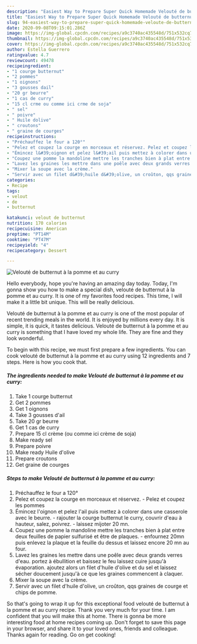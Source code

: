```yaml
---
description: "Easiest Way to Prepare Super Quick Homemade Velouté de butternut à la pomme et au curry"
title: "Easiest Way to Prepare Super Quick Homemade Velouté de butternut à la pomme et au curry"
slug: 94-easiest-way-to-prepare-super-quick-homemade-veloute-de-butternut-a-la-pomme-et-au-curry
date: 2020-09-08T09:15:01.286Z
image: https://img-global.cpcdn.com/recipes/a9c3740ac435548d/751x532cq70/veloute-de-butternut-a-la-pomme-et-au-curry-photo-principale-de-la-recette.jpg
thumbnail: https://img-global.cpcdn.com/recipes/a9c3740ac435548d/751x532cq70/veloute-de-butternut-a-la-pomme-et-au-curry-photo-principale-de-la-recette.jpg
cover: https://img-global.cpcdn.com/recipes/a9c3740ac435548d/751x532cq70/veloute-de-butternut-a-la-pomme-et-au-curry-photo-principale-de-la-recette.jpg
author: Estella Guerrero
ratingvalue: 4.7
reviewcount: 49478
recipeingredient:
- "1 courge butternut"
- "2 pommes"
- "1 oignons"
- "3 gousses dail"
- "20 gr beurre"
- "1 cas de curry"
- "15 cl crme ou comme ici crme de soja"
- " sel"
- " poivre"
- " Huile dolive"
- " croutons"
- " graine de courges"
recipeinstructions:
- "Préchauffez le four a 120°"
- "Pelez et coupez la courge en morceaux et réservez. Pelez et coupez les pommes"
- "Émincez l&#39;oignon et pelez l&#39;ail puis mettez à colorer dans une casserole avec le beurre. rajouter la courge butternut le curry, couvrir d&#39;eau à hauteur, salez, poivrez. laissez mijoter 20 mn."
- "Coupez une pomme la mandoline mettre les tranches bien à plat entre deux feuilles de papier sulfurisé et être de plaques. enfournez 20mn puis enlevez la plaque et la feuille du dessus et laissez encore 20 mn au four."
- "Lavez les graines les mettre dans une poêle avec deux grands verres d&#39;eau. portez à ébullition et baissez le feu laissez cuire jusqu&#39;à évaporation. ajoutez alors un filet d&#39;huile d&#39;olive et du sel et laissez sécher doucement jusqu&#39;à ce que les graines commencent à claquer."
- "Mixer la soupe avec la crème."
- "Servir avec un filet d&#39;huile d&#39;olive, un croûton, qqs graines de courge et chips de pomme."
categories:
- Recipe
tags:
- velout
- de
- butternut

katakunci: velout de butternut 
nutrition: 170 calories
recipecuisine: American
preptime: "PT14M"
cooktime: "PT47M"
recipeyield: "4"
recipecategory: Dessert

---
```



![Velouté de butternut à la pomme et au curry](https://img-global.cpcdn.com/recipes/a9c3740ac435548d/751x532cq70/veloute-de-butternut-a-la-pomme-et-au-curry-photo-principale-de-la-recette.jpg)

Hello everybody, hope you're having an amazing day today. Today, I'm gonna show you how to make a special dish, velouté de butternut à la pomme et au curry. It is one of my favorites food recipes. This time, I will make it a little bit unique. This will be really delicious.

Velouté de butternut à la pomme et au curry is one of the most popular of recent trending meals in the world. It is enjoyed by millions every day. It is simple, it is quick, it tastes delicious. Velouté de butternut à la pomme et au curry is something that I have loved my whole life. They are fine and they look wonderful.




To begin with this recipe, we must first prepare a few ingredients. You can cook velouté de butternut à la pomme et au curry using 12 ingredients and 7 steps. Here is how you cook that.

<!--inarticleads1-->

##### The ingredients needed to make Velouté de butternut à la pomme et au curry:

1. Take 1 courge butternut
1. Get 2 pommes
1. Get 1 oignons
1. Take 3 gousses d&#39;ail
1. Take 20 gr beurre
1. Get 1 cas de curry
1. Prepare 15 cl crème (ou comme ici crème de soja)
1. Make ready  sel
1. Prepare  poivre
1. Make ready  Huile d&#39;olive
1. Prepare  croutons
1. Get  graine de courges




<!--inarticleads2-->

##### Steps to make Velouté de butternut à la pomme et au curry:

1. Préchauffez le four a 120°
1. Pelez et coupez la courge en morceaux et réservez. - Pelez et coupez les pommes
1. Émincez l&#39;oignon et pelez l&#39;ail puis mettez à colorer dans une casserole avec le beurre. - rajouter la courge butternut le curry, couvrir d&#39;eau à hauteur, salez, poivrez. - laissez mijoter 20 mn.
1. Coupez une pomme la mandoline mettre les tranches bien à plat entre deux feuilles de papier sulfurisé et être de plaques. - enfournez 20mn puis enlevez la plaque et la feuille du dessus et laissez encore 20 mn au four.
1. Lavez les graines les mettre dans une poêle avec deux grands verres d&#39;eau. portez à ébullition et baissez le feu laissez cuire jusqu&#39;à évaporation. ajoutez alors un filet d&#39;huile d&#39;olive et du sel et laissez sécher doucement jusqu&#39;à ce que les graines commencent à claquer.
1. Mixer la soupe avec la crème.
1. Servir avec un filet d&#39;huile d&#39;olive, un croûton, qqs graines de courge et chips de pomme.




So that's going to wrap it up for this exceptional food velouté de butternut à la pomme et au curry recipe. Thank you very much for your time. I am confident that you will make this at home. There is gonna be more interesting food at home recipes coming up. Don't forget to save this page in your browser, and share it to your loved ones, friends and colleague. Thanks again for reading. Go on get cooking!

